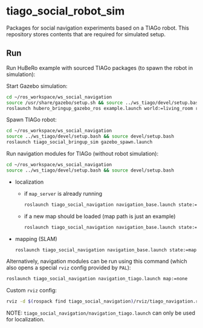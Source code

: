 # tiago_social_robot_sim

Packages for social navigation experiments based on a TIAGo robot. This repository stores contents that are required for simulated setup.

## Run

Run HuBeRo example with sourced TIAGo packages (to spawn the robot in simulation):

Start Gazebo simulation:

```sh
cd ~/ros_workspace/ws_social_navigation
source /usr/share/gazebo/setup.sh && source ../ws_tiago/devel/setup.bash && source devel/setup.bash
roslaunch hubero_bringup_gazebo_ros example.launch world:=living_room rviz:=false
```

Spawn TIAGo robot:

```sh
cd ~/ros_workspace/ws_social_navigation
source ../ws_tiago/devel/setup.bash && source devel/setup.bash
roslaunch tiago_social_bringup_sim gazebo_spawn.launch
```

Run navigation modules for TIAGo (without robot simulation):

```sh
cd ~/ros_workspace/ws_social_navigation
source ../ws_tiago/devel/setup.bash && source devel/setup.bash
```

- localization
  - if `map_server` is already running
    ```sh
    roslaunch tiago_social_navigation navigation_base.launch state:=localization map:=none
    ```
  - if a new map should be loaded (map path is just an example)
    ```sh
    roslaunch tiago_social_navigation navigation_base.launch state:=localization map:=$(rospack find hubero_bringup_gazebo_ros)/maps/living_room.yaml
    ```

- mapping (SLAM)
  ```sh
  roslaunch tiago_social_navigation navigation_base.launch state:=mapping map:=none
  ```

Alternatively, navigation modules can be run using this command (which also opens a special `rviz` config provided by `PAL`):

```sh
roslaunch tiago_social_navigation navigation_tiago.launch map:=none
```

Custom `rviz` config:

```sh
rviz -d $(rospack find tiago_social_navigation)/rviz/tiago_navigation.rviz
```

NOTE: `tiago_social_navigation/navigation_tiago.launch` can only be used for localization.

